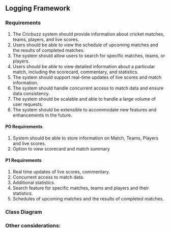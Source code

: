 ## Logging Framework

### Requirements

1. The Cricbuzz system should provide information about cricket matches, teams, players, and live scores.
2. Users should be able to view the schedule of upcoming matches and the results of completed matches.
3. The system should allow users to search for specific matches, teams, or players.
4. Users should be able to view detailed information about a particular match, including the scorecard, commentary, and statistics.
5. The system should support real-time updates of live scores and match information.
6. The system should handle concurrent access to match data and ensure data consistency.
7. The system should be scalable and able to handle a large volume of user requests.
8. The system should be extensible to accommodate new features and enhancements in the future.

#### P0 Requirements
1. System should be able to store information on Match, Teams, Players and live scores.
2. Option to view scorecard and match summary

#### P1 Requirements
1. Real time updates of live scores, commentary.
2. Concurrent access to match data.
3. Additional statistics.
4. Search feature for specific matches, teams and players and their statistics.
5. Schedules of upcoming matches and the results of completed matches.

### Class Diagram



### Other considerations:
